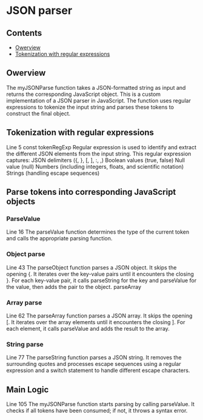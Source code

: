 # JSON parser

## Contents
- [Owerview](#owerview)
- [Tokenization with regular expressions](#tokenization-with-regular-expressions)

## Owerview
The myJSONParse function takes a JSON-formatted string as input and returns the 
corresponding JavaScript object. This is a custom implementation of a JSON parser
in JavaScript. The function uses regular expressions to tokenize the input string
and parses these tokens to construct the final object.

## Tokenization with regular expressions

Line 5 const tokenRegExp 
Regular expression is used to identify and extract the different JSON elements 
from the input string.
This regular expression captures:
JSON delimiters ({, }, [, ], :, ,)
Boolean values (true, false)
Null value (null)
Numbers (including integers, floats, and scientific notation)
Strings (handling escape sequences)

## Parse tokens into corresponding JavaScript objects

### ParseValue
Line 16
The parseValue function determines the type of the current token and calls the appropriate parsing function.

### Object parse
Line 43
The parseObject function parses a JSON object.
It skips the opening {.
It iterates over the key-value pairs until it encounters the closing }.
For each key-value pair, it calls parseString for the key and parseValue for the value, then adds the pair to the object.
parseArray

### Array parse
Line 62
The parseArray function parses a JSON array.
It skips the opening [.
It iterates over the array elements until it encounters the closing ].
For each element, it calls parseValue and adds the result to the array.

### String parse
Line 77
The parseString function parses a JSON string.
It removes the surrounding quotes and processes escape sequences using a regular expression and a switch statement to handle different escape characters.

## Main Logic

Line 105
The myJSONParse function starts parsing by calling parseValue.
It checks if all tokens have been consumed; if not, it throws a syntax error.